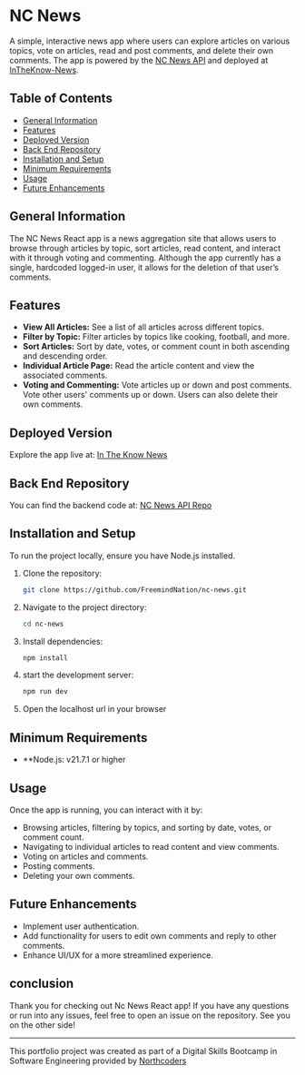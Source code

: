 # NC News

A simple, interactive news app where users can explore articles on various topics, vote on articles, read and post comments, and delete their own comments. The app is powered by the [NC News API](https://github.com/FreemindNation/NC-News-API) and deployed at [InTheKnow-News](https://intheknow-news.netlify.app/).

## Table of Contents
- [General Information](#general-information)
- [Features](#features)
- [Deployed Version](#deployed-version)
- [Back End Repository](#back-end-repository)
- [Installation and Setup](#installation-and-setup)
- [Minimum Requirements](#minimum-requirements)
- [Usage](#usage)
- [Future Enhancements](#future-enhancements)

## General Information
The NC News React app is a news aggregation site that allows users to browse through articles by topic, sort articles, read content, and interact with it through voting and commenting. Although the app currently has a single, hardcoded logged-in user, it allows for the deletion of that user’s comments.

## Features
- **View All Articles:** See a list of all articles across different topics.
- **Filter by Topic:** Filter articles by topics like cooking, football, and more.
- **Sort Articles:** Sort by date, votes, or comment count in both ascending and descending order.
- **Individual Article Page:** Read the article content and view the associated comments.
- **Voting and Commenting:** Vote articles up or down and post comments. Vote other users' comments up or down. Users can also delete their own comments.

## Deployed Version
Explore the app live at: [In The Know News](https://intheknow-news.netlify.app/)

## Back End Repository
You can find the backend code at: [NC News API Repo](https://github.com/FreemindNation/NC-News-API)

## Installation and Setup
To run the project locally, ensure you have Node.js installed.

1. Clone the repository:
   ```bash
   git clone https://github.com/FreemindNation/nc-news.git

2. Navigate to the project directory:
    ```bash
    cd nc-news

3. Install dependencies:
    ```bash
    npm install

4. start the development server:
    ```bash
    npm run dev

5. Open the localhost url in your browser

## Minimum Requirements
- **Node.js: v21.7.1 or higher

## Usage
Once the app is running, you can interact with it by:
- Browsing articles, filtering by topics, and sorting by date, votes, or comment count.
- Navigating to individual articles to read content and view comments.
- Voting on articles and comments.
- Posting comments.
- Deleting your own comments.

## Future Enhancements
- Implement user authentication.
- Add functionality for users to edit own comments and reply to other comments.
- Enhance UI/UX for a more streamlined experience.

## conclusion
Thank you for checking out Nc News React app! If you have any questions or run into any issues, feel free to open an issue on the repository. See you on the other side!


---


This portfolio project was created as part of a Digital Skills Bootcamp in Software Engineering provided by [Northcoders](https://northcoders.com/)